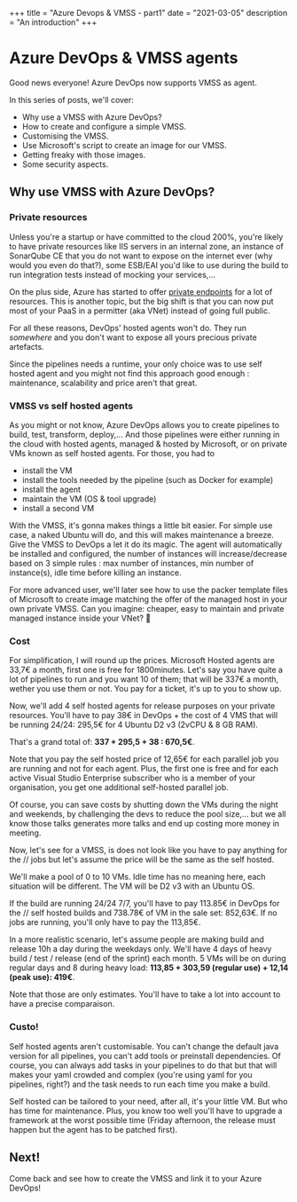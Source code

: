 +++
title = "Azure Devops & VMSS - part1"
date = "2021-03-05"
description = "An introduction"
+++

# Azure DevOps & VMSS agents
Good news everyone! Azure DevOps now supports VMSS as agent.

In this series of posts, we'll cover:
* Why use a VMSS with Azure DevOps?
* How to create and configure a simple VMSS.
* Customising the VMSS.
* Use Microsoft's script to create an image for our VMSS.
* Getting freaky with those images.
* Some security aspects.

## Why use VMSS with Azure DevOps?
### Private resources
Unless you're a startup or have committed to the cloud 200%, you're likely to have private resources like IIS servers in an internal zone, an instance of SonarQube CE that you do not want to expose on the internet ever (why would you even do that?), some ESB/EAI you'd like to use during the build to run integration tests instead of mocking your services,...

On the plus side, Azure has started to offer [private endpoints](https://docs.microsoft.com/en-us/azure/private-link/private-endpoint-overview) for a lot of resources. This is another topic, but the big shift is that you can now put most of your PaaS in a permitter (aka VNet) instead of going full public.

For all these reasons, DevOps' hosted agents won't do. They run *somewhere* and you don't want to expose all yours precious private artefacts.

Since the pipelines needs a runtime, your only choice was to use self hosted agent and you might not find this approach good enough : maintenance, scalability and price aren't that great.

### VMSS vs self hosted agents
As you might or not know, Azure DevOps allows you to create pipelines to build, test, transform, deploy,... And those pipelines were either running in the cloud with hosted agents, managed & hosted by Microsoft, or on private VMs known as self hosted agents.
For those, you had to 
* install the VM
* install the tools needed by the pipeline (such as Docker for example)
* install the agent
* maintain the VM (OS & tool upgrade)
* install a second VM

With the VMSS, it's gonna makes things a little bit easier. For simple use case, a naked Ubuntu will do, and this will makes maintenance a breeze. Give the VMSS to DevOps a let it do its magic.
The agent will automatically be installed and configured, the number of instances will increase/decrease based on 3 simple rules : max number of instances, min number of instance(s), idle time before killing an instance.

For more advanced user, we'll later see how to use the packer template files of Microsoft to create image matching the offer of the managed host in your own private VMSS. Can you imagine: cheaper, easy to maintain and private managed instance inside your VNet? 🤩

### Cost
For simplification, I will round up the prices.
Microsoft Hosted agents are 33,7€ a month, first one is free for 1800minutes. Let's say you have quite a lot of pipelines to run and you want 10 of them; that will be 337€ a month, wether you use them or not. You pay for a ticket, it's up to you to show up.

Now, we'll add 4 self hosted agents for release purposes on your private resources. You'll have to pay 38€ in DevOps + the cost of 4 VMS that will be running 24/24: 295,5€ for 4 Ubuntu D2 v3 (2vCPU & 8 GB RAM).

That's a grand total of: **337 + 295,5 + 38 : 670,5€**. 

Note that you pay the self hosted price of 12,65€ for each parallel job you are running and not for each agent. Plus, the first one is free and for each active Visual Studio Enterprise subscriber who is a member of your organisation, you get one additional self-hosted parallel job.

Of course, you can save costs by shutting down the VMs during the night and weekends, by challenging the devs to reduce the pool size,... but we all know those talks generates more talks and end up costing more money in meeting.

Now, let's see for a VMSS, is does not look like you have to pay anything for the // jobs but let's assume the price will be the same as the self hosted.

We'll make a pool of 0 to 10 VMs. Idle time has no meaning here, each situation will be different. The VM will be D2 v3 with an Ubuntu OS.

If the build are running 24/24 7/7, you'll have to pay 113.85€ in DevOps for the // self hosted builds and 738.78€ of VM in the sale set: 852,63€. If no jobs are running, you'll only have to pay the 113,85€.

In a more realistic scenario, let's assume people are making build and release 10h a day during the weekdays only. We'll have 4 days of heavy build / test / release (end of the sprint) each month. 5 VMs will be on during regular days and 8 during heavy load: **113,85 + 303,59 (regular use) + 12,14 (peak use): 419€**.

Note that those are only estimates. You'll have to take a lot into account to have a precise comparaison.

### Custo!
Self hosted agents aren't customisable. You can't change the default java version for all pipelines, you can't add tools or preinstall dependencies.
Of course, you can always add tasks in your pipelines to do that but that will makes your yaml crowded and complex (you're using yaml for you pipelines, right?) and the task needs to run each time you make a build.

Self hosted can be tailored to your need, after all, it's your little VM. But who has time for maintenance. Plus, you know too well you'll have to upgrade a framework at the worst possible time (Friday afternoon, the release must happen but the agent has to be patched first).

## Next!
Come back and see how to create the VMSS and link it to your Azure DevOps!